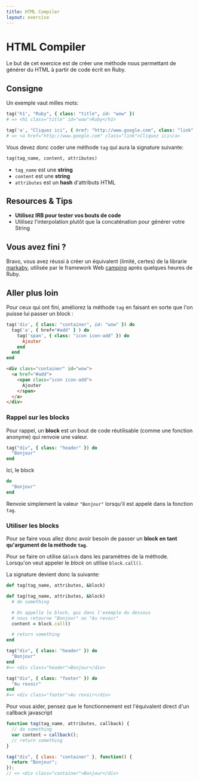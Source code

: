 ```yaml
---
title: HTML Compiler
layout: exercise
---
```


# HTML Compiler

Le but de cet exercice est de créer une méthode nous permettant de générer du HTML à partir de code écrit en Ruby.

## Consigne

Un exemple vaut milles mots:

```ruby
tag('h1', "Ruby", { class: "title", id: "wow" })
# => <h1 class="title" id="wow">Ruby</h1>

tag('a', "Cliquez ici", { href: "http://www.google.com", class: "link" })
# => <a href="http://www.google.com" class="link">Cliquez ici</a>
```

Vous devez donc coder une méthode `tag` qui aura la signature suivante:

```ruby
tag(tag_name, content, attributes)
```

- `tag_name` est une **string**
- `content` est une **string**
- `attributes` est un **hash** d'attributs HTML

## Resources & Tips

* **Utilisez IRB pour tester vos bouts de code**
* Utilisez l'interpolation plutôt que la concaténation pour générer votre String

## Vous avez fini ?

Bravo, vous avez réussi à créer un équivalent (limité, certes) de la librarie [markaby](https://github.com/markaby/markaby"), utilisée par le framework Web [camping](http://camping.io/) après quelques heures de Ruby.

## Aller plus loin

Pour ceux qui ont fini, améliorez la méthode `tag` en faisant en sorte que l'on puisse lui passer un block :

```ruby
tag('div', { class: "container", id: "wow" }) do
  tag('a', { href="#add" } ) do
    tag('span', { class: "icon icon-add" }) do
      Ajouter
    end
  end
end
```

```html
<div class="container" id="wow">
  <a href="#add">
    <span class="icon icon-add">
      Ajouter
    </span>
  </a>
</div>
```

### Rappel sur les blocks

Pour rappel, un **block** est un bout de code réutilisable (comme une fonction anonyme) qui renvoie une valeur.

```ruby
tag("div", { class: "header" }) do
  "Bonjour"
end
```

Ici, le block

```ruby
do
  "Bonjour"
end
```

Renvoie simplement la valeur `"Bonjour"` lorsqu'il est appelé dans la fonction `tag`.


### Utiliser les blocks

Pour se faire vous allez donc avoir besoin de passer un **block en tant qu'argument de la méthode `tag`**.

Pour se faire on utilise `&block` dans les paramètres de la méthode. Lorsqu'on veut appeler le *block* on utilise `block.call()`.

La signature devient donc la suivante:

```ruby
def tag(tag_name, attributes, &block)
```

```ruby
def tag(tag_name, attributes, &block)
  # do something

  # On appelle le block, qui dans l'exemple du dessous
  # nous retourne "Bonjour" ou "Au revoir"
  content = block.call()

  # return something
end

tag("div", { class: "header" }) do
  "Bonjour"
end
#=> <div class="header">Bonjour</div>

tag("div", { class: "footer" }) do
  "Au revoir"
end
#=> <div class="footer">Au revoir</div>
```

Pour vous aider, pensez que le fonctionnement est l'équivalent direct d'un callback javascript

```javascript
function tag(tag_name, attributes, callback) {
  // do something
  var content = callback();
  // return something
}

tag("div", { class: "container" }, function() {
  return "Bonjour";
});
// => <div class="container">Bonjour</div>
```
